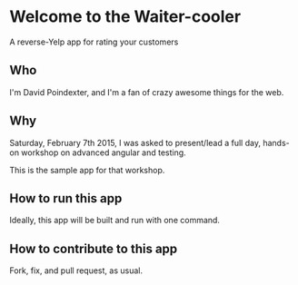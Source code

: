 # Welcome to the Waiter-cooler

A reverse-Yelp app for rating your customers

## Who

I'm David Poindexter, and I'm a fan of crazy awesome things for the web.

## Why

Saturday, February 7th 2015, I was asked to present/lead a full day, hands-on workshop on advanced angular and testing. 

This is the sample app for that workshop. 

## How to run this app

Ideally, this app will be built and run with one command.

## How to contribute to this app

Fork, fix, and pull request, as usual.